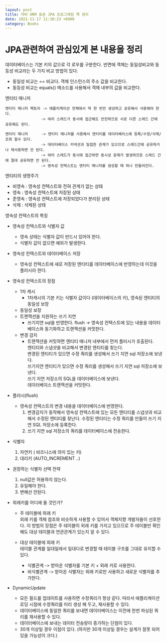 ```yaml
---
layout: post
title: 자바 ORM 표준 JPA 프로그래밍 책 정리
date: 2021-11-17 11:30:23 +0900
category: Books
---
```

# JPA관련하여 관심있게 본 내용을 정리

데이터베이스는 기본 키의 값으로 각 로우를 구분한다. 반면에 객체는 동일성비교와 동등성 비교라는 두 가지 비교 방법이 있다.

* 동일성 비교는 == 비교다. 객체 인스턴스의 주소 값을 비교한다.
* 동등성 비교는 equals() 메소드를 사용해서 객체 내부의 값을 비교한다.

엔티티 매니저

    엔티티 매니저 팩토리 -> 애플리케이션 전체에서 딱 한 번만 생성하고 공유해서 사용해야 한다.
                    -> 여러 스레드가 동시에 접근해도 안전하므로 서로 다른 스레드 간에 공유해도 된다.

    엔티티 매니저      -> 엔티티 매니저를 사용해서 엔티티를 데이터베이스에 등록/수정/삭제/조회 할수 있다.
                    -> 데이터베이스 커넥션과 밀접한 관계가 있으므로 스레드간에 공유하거나 재사용하면 안 된다.
                    -> 여러 스레드가 동시에 접근하면 동시성 문제가 발생하므로 스레드 간에 절대 공유하면 안 된다.
                    -> 영속성 컨텍스트는 엔티티 매니저를 생성할 때 하나 만들어진다.

엔티티의 생명주기
* 비영속 : 영속성 컨텍스트와 전혀 관계가 없는 상태
* 영속 : 영속성 컨텍스트에 저장된 상태
* 준영속 : 영속성 컨텍스트에 저장되었다가 분리된 상태
* 삭제 : 삭제된 상태


영속성 컨텍스트의 특징
* 영속성 컨텍스트와 식별자 값
    - 영속 상태는 식별자 값이 반드시 있어야 한다.
    - 식별자 값이 없으면 예외가 발생한다.

* 영속성 컨텍스트와 데이터베이스 저장
    - 영속성 컨텍스트에 새로 저장된 엔티티를 데이터베이스에 반영하는데 이것을 플러시라 한다.

* 영속성 컨텍스트의 장점
    - 1차 캐시
        - 1차캐시의 기본 키는 식별자 값이다 (데이터베이스의 키), 영속된 엔티티의 동일성 보장
    - 동일성 보장
    - 트랜잭션을 지원하는 쓰기 지연
        - 쓰기지연 sql을 반영한다. flush -> 영속성 컨텍스트에 있는 내용을 데이터베이스와 동기화하고 트랜잭션을 커밋한다.
    - 변경 감지
        - 트랜잭션을 커밋하면 엔티티 매니저 내부에서 먼저 플러시가 호출된다.  
          엔티티와 스냅샷을 비교해서 변경된 엔티티를 찾는다.  
          변경된 엔티티가 있으면 수정 쿼리를 생성해서 쓰기 지연 sql 저장소에 보낸다.  
          쓰기지연 엔티티가 있으면 수정 쿼리를 생성해서 쓰기 지연 sql 저장소에 보낸다.  
          쓰기 지연 저장소의 SQL을 데이터베이스에 보낸다.  
          데이터베이스 트랜잭션을 커밋한다.

* 플러시(flush)
    * 영속성 컨텍스트의 변경 내용을 데이터베이스에 반영한다.
        1. 변경감지가 동작해서 영속성 컨텍스트에 있는 모든 엔티티를 스냅샷과 비교해서 수정된 엔티티를 찾난다. 수정된 엔티티는 수정 쿼리를 만들어 쓰기 지연 SQL 저장소에 등록한다.
        2. 쓰기 지연 sql 저장소의 쿼리를 데이터베이스에 전송한다.


* 식별자
    1. 자연키 ( 비즈니스에 의미 있는 키)
    2. 대리키 (AUTO_INCREMENT ..)


* 권장하는 식별자 선택 전략
    1. null값은 허용하지 않는다.
    2. 유일해야 한다.
    3. 변해선 안된다.


* 외래키를 어디에 둘 것인가?
    - 주 테이블에 외래 키  
      외래 키를 객체 참조와 비슷하게 사용할 수 있어서 객체지향 개발자들이 선호한다.
      이 방법의 장점은 주 테이블이 외래 키를 가지고 있으므로 주 테이블만 확인해도 대상 테이블과 연관관계가 있는지 알 수 있다.

    - 대상 테이블에 외래 키  
      테이블 관계를 일대일에서 일대다로 변경할 때 테이블 구조를 그대로 유지할 수 있다.

        - 식별관계 -> 받아온 식별자를 기본 키 + 외래 키로 사용한다.
        - 비식별관계 -> 받아온 식별자는 외래 키로만 사용하고 새로운 식별자를 추가한다.


* DynamicUpdate 
  * 모든 필드를 업데이트를 사용하면 수정쿼리가 항상 같다. 따라서 애플리케이션 로딩 시점에 수정쿼리를 미리 생성 해 두고, 재사용할 수 있다.
  * 데이터베이스에 동일한 쿼리를 보내면 데이터베이스는 이전에 한번 파싱된 쿼리를 재사용할 수 있다.
  * 데이터베이스에 보내는 데이터 전송량이 증가하는 단점이 있다.
  * 30개 이상일 경우 이점이 있다. (하지만 30개 이상일 경우는 설계가 잘못 되어있을 가능성이 크다.)